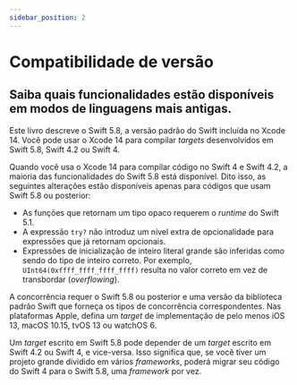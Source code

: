 ```yaml
---
sidebar_position: 2
---
```


# Compatibilidade de versão

## Saiba quais funcionalidades estão disponíveis em modos de linguagens mais antigas.

Este livro descreve o Swift 5.8, a versão padrão do Swift incluída no Xcode 14. Você pode usar o Xcode 14 para compilar *targets* desenvolvidos em Swift 5.8, Swift 4.2 ou Swift 4.

Quando você usa o Xcode 14 para compilar código no Swift 4 e Swift 4.2, a maioria das funcionalidades do Swift 5.8 está disponível. Dito isso, as seguintes alterações estão disponíveis apenas para códigos que usam Swift 5.8 ou posterior:

- As funções que retornam um tipo opaco requerem o *runtime* do Swift 5.1.
- A expressão `try?` não introduz um nível extra de opcionalidade para expressões que já retornam opcionais.
- Expressões de inicialização de inteiro literal grande são inferidas como sendo do tipo de inteiro correto. Por exemplo, `UInt64(0xffff_ffff_ffff_ffff)` resulta no valor correto em vez de transbordar (*overflowing*).

A concorrência requer o Swift 5.8 ou posterior e uma versão da biblioteca padrão Swift que forneça os tipos de concorrência correspondentes. Nas plataformas Apple, defina um *target* de implementação de pelo menos iOS 13, macOS 10.15, tvOS 13 ou watchOS 6.

Um *target* escrito em Swift 5.8 pode depender de um *target* escrito em Swift 4.2 ou Swift 4, e vice-versa. Isso significa que, se você tiver um projeto grande dividido em vários *frameworks*, poderá migrar seu código do Swift 4 para o Swift 5.8, uma *framework* por vez.
